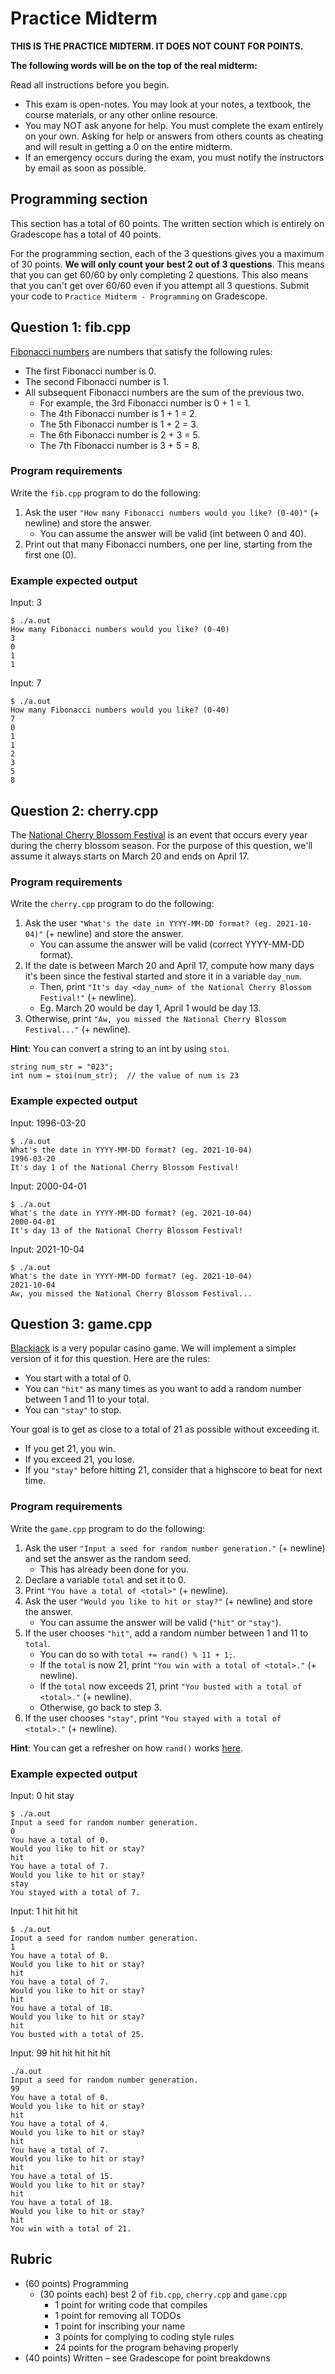 # Practice Midterm

**THIS IS THE PRACTICE MIDTERM. IT DOES NOT COUNT FOR POINTS.**

**The following words will be on the top of the real midterm:**

Read all instructions before you begin.
* This exam is open-notes. You may look at your notes, a textbook, the course materials, or any other online resource.
* You may NOT ask anyone for help. You must complete the exam entirely on your own. Asking for help or answers from others counts as cheating and will result in getting a 0 on the entire midterm.
* If an emergency occurs during the exam, you must notify the instructors by email as soon as possible.

## Programming section

This section has a total of 60 points. The written section which is entirely on Gradescope has a total of 40 points.

For the programming section, each of the 3 questions gives you a maximum of 30 points. **We will only count your best 2 out of 3 questions**. This means that you can get 60/60 by only completing 2 questions. This also means that you can't get over 60/60 even if you attempt all 3 questions. Submit your code to `Practice Midterm - Programming` on Gradescope.

## Question 1: fib.cpp

[Fibonacci numbers](https://en.wikipedia.org/wiki/Fibonacci_number) are numbers that satisfy the following rules:
* The first Fibonacci number is 0.
* The second Fibonacci number is 1.
* All subsequent Fibonacci numbers are the sum of the previous two.
  * For example, the 3rd Fibonacci number is 0 + 1 = 1.
  * The 4th Fibonacci number is 1 + 1 = 2.
  * The 5th Fibonacci number is 1 + 2 = 3.
  * The 6th Fibonacci number is 2 + 3 = 5.
  * The 7th Fibonacci number is 3 + 5 = 8.

### Program requirements

Write the `fib.cpp` program to do the following:

1. Ask the user `"How many Fibonacci numbers would you like? (0-40)"` (+ newline) and store the answer.
    * You can assume the answer will be valid (int between 0 and 40).
1. Print out that many Fibonacci numbers, one per line, starting from the first one (0).

### Example expected output

Input: 3
```
$ ./a.out
How many Fibonacci numbers would you like? (0-40)
3
0
1
1
```

Input: 7
```
$ ./a.out
How many Fibonacci numbers would you like? (0-40)
7
0
1
1
2
3
5
8
```


## Question 2: cherry.cpp

The [National Cherry Blossom Festival](https://nationalcherryblossomfestival.org/) is an event that occurs every year during the cherry blossom season. For the purpose of this question, we'll assume it always starts on March 20 and ends on April 17.

### Program requirements

Write the `cherry.cpp` program to do the following:

1. Ask the user `"What's the date in YYYY-MM-DD format? (eg. 2021-10-04)"` (+ newline) and store the answer.
    * You can assume the answer will be valid (correct YYYY-MM-DD format).
1. If the date is between March 20 and April 17, compute how many days it's been since the festival started and store it in a variable `day_num`.
    * Then, print `"It's day <day_num> of the National Cherry Blossom Festival!"` (+ newline).
    * Eg. March 20 would be day 1, April 1 would be day 13.
1. Otherwise, print `"Aw, you missed the National Cherry Blossom Festival..."` (+ newline).

**Hint**: You can convert a string to an int by using `stoi`.

```
string num_str = "023";
int num = stoi(num_str);  // the value of num is 23
```

### Example expected output

Input: 1996-03-20
```
$ ./a.out
What's the date in YYYY-MM-DD format? (eg. 2021-10-04)
1996-03-20
It's day 1 of the National Cherry Blossom Festival!
```

Input: 2000-04-01
```
$ ./a.out
What's the date in YYYY-MM-DD format? (eg. 2021-10-04)
2000-04-01
It's day 13 of the National Cherry Blossom Festival!
```

Input: 2021-10-04
```
$ ./a.out
What's the date in YYYY-MM-DD format? (eg. 2021-10-04)
2021-10-04
Aw, you missed the National Cherry Blossom Festival...
```

## Question 3: game.cpp

[Blackjack](https://en.wikipedia.org/wiki/Blackjack) is a very popular casino game. We will implement a simpler version of it for this question. Here are the rules:

* You start with a total of 0.
* You can `"hit"` as many times as you want to add a random number between 1 and 11 to your total.
* You can `"stay"` to stop.

Your goal is to get as close to a total of 21 as possible without exceeding it.
* If you get 21, you win.
* If you exceed 21, you lose.
* If you `"stay"` before hitting 21, consider that a highscore to beat for next time.

### Program requirements

Write the `game.cpp` program to do the following:

1. Ask the user `"Input a seed for random number generation."` (+ newline) and set the answer as the random seed.
    * This has already been done for you.
1. Declare a variable `total` and set it to 0.
1. Print `"You have a total of <total>"` (+ newline).
1. Ask the user `"Would you like to hit or stay?"` (+ newline) and store the answer.
    * You can assume the answer will be valid (`"hit"` or `"stay"`).
1. If the user chooses `"hit"`, add a random number between 1 and 11 to `total`.
    * You can do so with `total += rand() % 11 + 1;`.
    * If the `total` is now 21, print `"You win with a total of <total>."` (+ newline).
    * If the `total` now exceeds 21, print `"You busted with a total of <total>."` (+ newline).
    * Otherwise, go back to step 3.
1. If the user chooses `"stay"`, print `"You stayed with a total of <total>."` (+ newline).

**Hint**: You can get a refresher on how `rand()` works [here](https://docs.google.com/presentation/d/1PCJ6hKaE1KeppcHSm-Edk-5EYa794QbemHxwkIXHJQk/edit#slide=id.gf1056ba6d1_0_4).

### Example expected output

Input: 0 hit stay
```
$ ./a.out
Input a seed for random number generation.
0
You have a total of 0.
Would you like to hit or stay?
hit
You have a total of 7.
Would you like to hit or stay?
stay
You stayed with a total of 7.
```

Input: 1 hit hit hit
```
$ ./a.out
Input a seed for random number generation.
1 
You have a total of 0.
Would you like to hit or stay?
hit
You have a total of 7.
Would you like to hit or stay?
hit
You have a total of 18.
Would you like to hit or stay?
hit
You busted with a total of 25.
```

Input: 99 hit hit hit hit hit
```
./a.out
Input a seed for random number generation.
99
You have a total of 0.
Would you like to hit or stay?
hit
You have a total of 4.
Would you like to hit or stay?
hit
You have a total of 7.
Would you like to hit or stay?
hit
You have a total of 15.
Would you like to hit or stay?
hit
You have a total of 18.
Would you like to hit or stay?
hit
You win with a total of 21.
```

## Rubric

* (60 points) Programming
  * (30 points each) best 2 of `fib.cpp`, `cherry.cpp` and `game.cpp`
    * 1 point for writing code that compiles
    * 1 point for removing all TODOs
    * 1 point for inscribing your name
    * 3 points for complying to coding style rules
    * 24 points for the program behaving properly
* (40 points) Written – see Gradescope for point breakdowns
